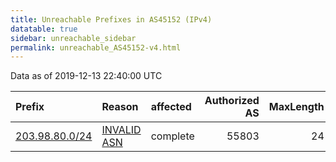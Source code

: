 ```yaml
---
title: Unreachable Prefixes in AS45152 (IPv4)
datatable: true
sidebar: unreachable_sidebar
permalink: unreachable_AS45152-v4.html
---
```


Data as of 2019-12-13 22:40:00 UTC


<div class="datatable-begin"></div>

| Prefix                                                 | Reason                                                                                                | affected   |   Authorized AS |   MaxLength | Anchor                                       |   unreachable /24s |
|:-------------------------------------------------------|:------------------------------------------------------------------------------------------------------|:-----------|----------------:|------------:|:---------------------------------------------|-------------------:|
| [203.98.80.0/24](https://stat.ripe.net/203.98.80.0/24) | [INVALID ASN](https://rpki-validator.ripe.net/announcement-preview?asn=AS45152&prefix=203.98.80.0/24) | complete   |           55803 |          24 | [APNIC](unreachable_APNIC_RPKI_Root-v4.html) |                  1 |

<div class="datatable-end"></div>